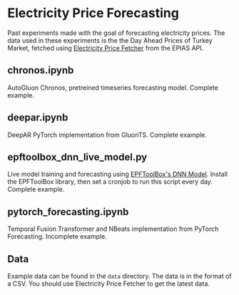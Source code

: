# Electricity Price Forecasting
Past experiments made with the goal of forecasting electricity prices. The data used in these experiments is the the Day Ahead Prices of Turkey Market, fetched using [Electricity Price Fetcher](https://github.com/rojenarda/electricity_data_fetching_tr) from the EPIAS API.

## chronos.ipynb    
AutoGluon Chronos, pretreined timeseries forecasting model. Complete example.

## deepar.ipynb
DeepAR PyTorch implementation from GluonTS. Complete example.

## epftoolbox_dnn_live_model.py
Live model training and forecasting using [EPFToolBox's DNN Model](https://github.com/jeslago/epftoolbox). Install the EPFToolBox library, then set a cronjob to run this script every day. Complete example.

## pytorch_forecasting.ipynb
Temporal Fusion Transformer and NBeats implementation from PyTorch Forecasting. Incomplete example.

## Data
Example data can be found in the `data` directory. The data is in the format of a CSV. You should use Electricity Price Fetcher to get the latest data.
